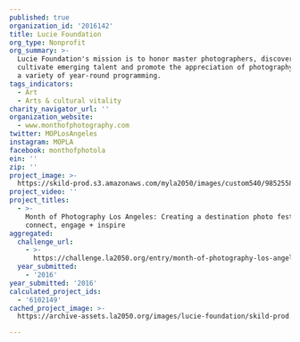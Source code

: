 ```yaml
---
published: true
organization_id: '2016142'
title: Lucie Foundation
org_type: Nonprofit
org_summary: >-
  Lucie Foundation's mission is to honor master photographers, discover and
  cultivate emerging talent and promote the appreciation of photography through
  a variety of year-round programming.
tags_indicators:
  - Art
  - Arts & cultural vitality
charity_navigator_url: ''
organization_website:
  - www.monthofphotography.com
twitter: MOPLosAngeles
instagram: MOPLA
facebook: monthofphotola
ein: ''
zip: ''
project_image: >-
  https://skild-prod.s3.amazonaws.com/myla2050/images/custom540/9852558165741-team90.jpg
project_video: ''
project_titles:
  - >-
    Month of Photography Los Angeles: Creating a destination photo festival to
    connect, engage + inspire
aggregated:
  challenge_url:
    - >-
      https://challenge.la2050.org/entry/month-of-photography-los-angeles-creating-a-destination-photo-festival-to-connect-engage-inspire
  year_submitted:
    - '2016'
year_submitted: '2016'
calculated_project_ids:
  - '6102149'
cached_project_image: >-
  https://archive-assets.la2050.org/images/lucie-foundation/skild-prod.s3.amazonaws.com/myla2050/images/custom540/9852558165741-team90.jpg

---
```

